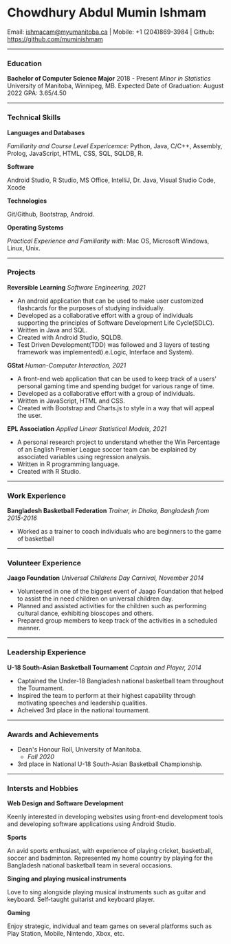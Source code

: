 
# Chowdhury Abdul Mumin Ishmam

Email: ishmacam@myumanitoba.ca | Mobile: +1 (204)869-3984 | Github: https://github.com/muminishmam

---

### Education 

**Bachelor of Computer Science Major**            2018 - Present
*Minor in Statistics*
University of Manitoba, Winnipeg, MB. 
Expected Date of Graduation: August 2022
GPA: 3.65/4.50

---

### Technical Skills

**Languages and Databases**

*Familiarity and Course Level Expericemce:* Python, Java, C/C++, Assembly, Prolog, JavaScript, HTML, CSS, SQL, SQLDB, R.

**Software** 

Android Studio, R Studio, MS Office, IntelliJ, Dr. Java, Visual Studio Code, Xcode

**Technologies**

Git/Github, Bootstrap, Android. 

**Operating Systems** 

*Practical Experience and Familiarity with:* Mac OS, Microsoft Windows, Linux, Unix.

---

### Projects

**Reversible Learning**
*Software Engineering, 2021*

- An android application that can be used to make user customized flashcards for the purposes of studying individually. 
- Developed as a collaborative effort with a group of individuals supporting the principles of Software Development Life Cycle(SDLC). 
- Written in Java and SQL.
- Created with Android Studio, SQLDB. 
- Test Driven Development(TDD) was followed and 3 layers of testing framework was implemented(i.e.Logic, Interface and System).


**GStat**
*Human-Computer Interaction, 2021*

- A front-end web application that can be used to keep track of a users' personal gaming time and spending budget for various range of time. 
- Developed as a collaborative effort with a group of individuals. 
- Written in JavaScript, HTML and CSS. 
- Created with Bootstrap and Charts.js to style in a way that will appeal the user. 


**EPL Association**
*Applied Linear Statistical Models, 2021*

- A personal research project to understand whether the Win Percentage of an English Premier League soccer team can be explained by associated variables using regression analysis. 
- Written in R programming language.
- Created with R Studio.

---

### Work Experience

**Bangladesh Basketball Federation**
*Trainer, in Dhaka, Bangladesh from 2015-2016*

- Worked as a trainer to coach individuals who are beginners to the game of basketball

---

### Volunteer Experience

**Jaago Foundation**
*Universal Childrens Day Carnival, November 2014*

- Volunteered in one of the biggest event of Jaago Foundation that helped to assist the in need children on universal children day. 
- Planned and assisted activities for the children such as performing cultural dance, exhibiting bioscopes and others. 
- Prepared group members to keep track of the activities in a scheduled manner. 

---


### Leadership Experience

**U-18 South-Asian Basketball Tournament**
*Captain and Player, 2014*

- Captained the Under-18 Bangladesh national basketball team throughout the Tournament. 
- Inspired the team to perform at their highest capability through motivating speeches and leadership qualities.  
- Acheived 3rd place in the national tournament. 

---


### Awards and Achievements

- Dean's Honour Roll, University of Manitoba.
    - *Fall 2020*
- 3rd place in National U-18 South-Asian Basketball Championship. 

---


### Intersts and Hobbies

**Web Design and Software Development**

Keenly interested in developing websites using front-end development tools and developing software applications using Android Studio.

**Sports** 

An avid sports enthusiast, with experience of playing cricket, basketball, soccer and badminton. Represented my home country by playing for the Bangladesh national basketball team in several occasions.

**Singing and playing musical instruments**

Love to sing alongside playing musical instruments such as guitar and keyboard. Self-taught guitarist and keyboard player. 

**Gaming**

Enjoy strategic, individual and team games on several platforms such as Play Station, Mobile, Nintendo, Xbox, etc. 